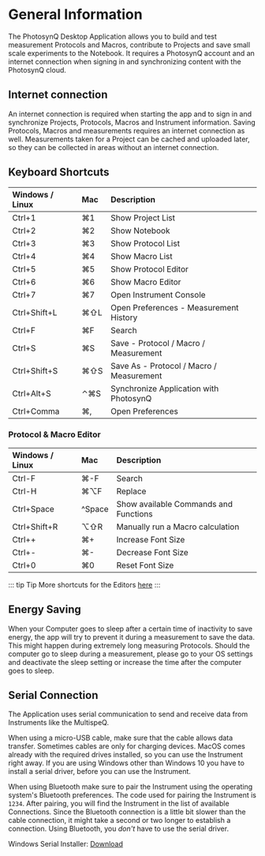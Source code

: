 # General Information

The PhotosynQ Desktop Application allows you to build and test measurement Protocols and Macros, contribute to Projects and save small scale experiments to the Notebook. It requires a PhotosynQ account and an internet connection when signing in and synchronizing content with the PhotosynQ cloud.

## Internet connection

An internet connection is required when starting the app and to sign in and synchronize Projects, Protocols, Macros and Instrument information. Saving Protocols, Macros and measurements requires an internet connection as well. Measurements taken for a Project can be cached and uploaded later, so they can be collected in areas without an internet connection.

## Keyboard Shortcuts

| Windows / Linux | Mac  | Description                              |
| :-------------- | :--- | :--------------------------------------- |
| Ctrl+1          | ⌘1   | Show Project List                        |
| Ctrl+2          | ⌘2   | Show Notebook                            |
| Ctrl+3          | ⌘3   | Show Protocol List                       |
| Ctrl+4          | ⌘4   | Show Macro List                          |
| Ctrl+5          | ⌘5   | Show Protocol Editor                     |
| Ctrl+6          | ⌘6   | Show Macro Editor                        |
| Ctrl+7          | ⌘7   | Open Instrument Console                  |
| Ctrl+Shift+L    | ⌘⇧L  | Open Preferences - Measurement History   |
| Ctrl+F          | ⌘F   | Search                                   |
| Ctrl+S          | ⌘S   | Save - Protocol / Macro / Measurement    |
| Ctrl+Shift+S    | ⌘⇧S  | Save As - Protocol / Macro / Measurement |
| Ctrl+Alt+S      | ⌃⌘S  | Synchronize Application with PhotosynQ   |
| Ctrl+Comma      | ⌘,   | Open Preferences                         |

### Protocol & Macro Editor

| Windows / Linux | Mac    | Description                           |
| :-------------- | :----- | :------------------------------------ |
| Ctrl-F          | ⌘-F    | Search                                |
| Ctrl-H          | ⌘⌥F    | Replace                               |
| Ctrl+Space      | ^Space | Show available Commands and Functions |
| Ctrl+Shift+R    | ⌥⇧R    | Manually run a Macro calculation      |
| Ctrl++          | ⌘+     | Increase Font Size                    |
| Ctrl+-          | ⌘-     | Decrease Font Size                    |
| Ctrl+0          | ⌘0     | Reset Font Size                       |

::: tip Tip
More shortcuts for the Editors [here](https://github.com/ajaxorg/ace/wiki/Default-Keyboard-Shortcuts)
:::

## Energy Saving

When your Computer goes to sleep after a certain time of inactivity to save energy, the app will try to prevent it during a measurement to save the data. This might happen during extremely long measuring Protocols. Should the computer go to sleep during a measurement, please go to your OS settings and deactivate the sleep setting or increase the time after the computer goes to sleep.

## Serial Connection

The Application uses serial communication to send and receive data from Instruments like the MultispeQ.

When using a micro-USB cable, make sure that the cable allows data transfer. Sometimes cables are only for charging devices. MacOS comes already with the required drives installed, so you can use the Instrument right away. If you are using Windows other than Windows 10 you have to install a serial driver, before you can use the Instrument.

When using Bluetooth make sure to pair the Instrument using the operating system's Bluetooth preferences. The code used for pairing the Instrument is `1234`. After pairing, you will find the Instrument in the list of available Connections. Since the Bluetooth connection is a little bit slower than the cable connection, it might take a second or two longer to establish a connection. Using Bluetooth, you *don't* have to use the serial driver.

Windows Serial Installer: [Download](https://www.pjrc.com/teensy/serial_install.exe)
